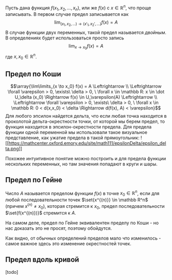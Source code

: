 Пусть дана функция $f(x_1, x_2, \ldots, x_n)$, или же $f(x)$ с $x \in \mathbb R^n$, что проще записывать.
В первом случае предел записывается как
$$\lim_{(x_1, x_2, \ldots) \to (x'_1, x_2', \ldots)} f(x) = A$$
В случае функции двух переменных, такой предел называется *двойным*.
В определениях будет использоваться просто запись
$$\lim_{x \to x_0} f(x) = A$$
где $x, x_0 \in \mathbb R^n$.
## Предел по Коши
$$\array{\lim\limits_{x \to x_0} f(x) = A \Leftrightarrow \\ \Leftrightarrow \forall \varepsilon > 0, \exists\  \delta > 0, \ \forall x \in \mathbb R: x \in \dot U_\delta (x_0) \Rightarrow f(x) \in U_\varepsilon(A) \Leftrightarrow \\ \Leftrightarrow \forall \varepsilon > 0, \exists\  \delta > 0, \ \forall x \in \mathbb R: 0 < d(x,x_0) < \delta \Rightarrow d(f(x), A) < \varepsilon}$$
Для любого эпсилон найдется дельта, что если любая точка находится в проколотой дельта-окрестности точки, от которой мы берем предел, то функция находится в эпсилон-окрестности предела. Для предела функции одной переменной мы использовали такое визуальное представление, как ужатие предела в такой прямоугольник:
![[https://mathcenter.oxford.emory.edu/site/math111/epsilonDelta/epsilon_delta.png]]

Похожее интуитивное понятие можно построить и для предела функции нескольких переменных, но там значения попадают в круги и шары.
## Предел по Гейне
Число $A$ называется пределом функции $f(x)$ в точке $x_0 \in \mathbb R^n$, если для любой последовательности точек $\set{x^{(n)}} \in \mathbb R^n$ (причем $x^{(n)} \neq x_0$), которая стремится к $x_0$, предел последовательности $\set{f(x^{(n)})}$ стремится к $A$.

На самом деле, предел по Гейне эквивалентен пределу по Коши - но нас доказать это не просят, поэтому обойдутся.

Как видно, от обычных определений пределов мало что изменилось - самое важное здесь это изменение окрестностей точек.

## Предел вдоль кривой
[todo]